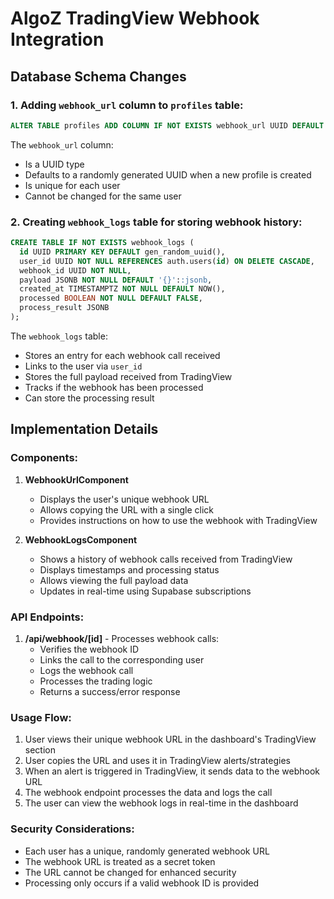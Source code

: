 # AlgoZ TradingView Webhook Integration

## Database Schema Changes

### 1. Adding `webhook_url` column to `profiles` table:

```sql
ALTER TABLE profiles ADD COLUMN IF NOT EXISTS webhook_url UUID DEFAULT gen_random_uuid();
```

The `webhook_url` column:
- Is a UUID type
- Defaults to a randomly generated UUID when a new profile is created
- Is unique for each user
- Cannot be changed for the same user

### 2. Creating `webhook_logs` table for storing webhook history:

```sql
CREATE TABLE IF NOT EXISTS webhook_logs (
  id UUID PRIMARY KEY DEFAULT gen_random_uuid(),
  user_id UUID NOT NULL REFERENCES auth.users(id) ON DELETE CASCADE,
  webhook_id UUID NOT NULL,
  payload JSONB NOT NULL DEFAULT '{}'::jsonb,
  created_at TIMESTAMPTZ NOT NULL DEFAULT NOW(),
  processed BOOLEAN NOT NULL DEFAULT FALSE,
  process_result JSONB
);
```

The `webhook_logs` table:
- Stores an entry for each webhook call received
- Links to the user via `user_id`
- Stores the full payload received from TradingView
- Tracks if the webhook has been processed
- Can store the processing result

## Implementation Details

### Components:

1. **WebhookUrlComponent**
   - Displays the user's unique webhook URL
   - Allows copying the URL with a single click
   - Provides instructions on how to use the webhook with TradingView

2. **WebhookLogsComponent**
   - Shows a history of webhook calls received from TradingView
   - Displays timestamps and processing status
   - Allows viewing the full payload data
   - Updates in real-time using Supabase subscriptions

### API Endpoints:

1. **/api/webhook/[id]** - Processes webhook calls:
   - Verifies the webhook ID
   - Links the call to the corresponding user
   - Logs the webhook call
   - Processes the trading logic
   - Returns a success/error response

### Usage Flow:

1. User views their unique webhook URL in the dashboard's TradingView section
2. User copies the URL and uses it in TradingView alerts/strategies
3. When an alert is triggered in TradingView, it sends data to the webhook URL
4. The webhook endpoint processes the data and logs the call
5. The user can view the webhook logs in real-time in the dashboard

### Security Considerations:

- Each user has a unique, randomly generated webhook URL
- The webhook URL is treated as a secret token
- The URL cannot be changed for enhanced security
- Processing only occurs if a valid webhook ID is provided 